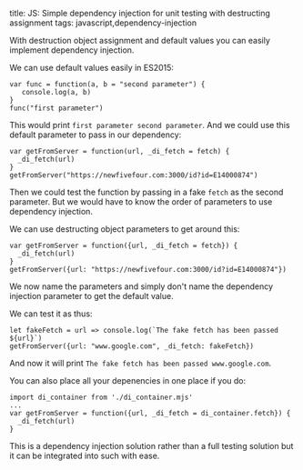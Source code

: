 title: JS: Simple dependency injection for unit testing with destructing assignment
tags: javascript,dependency-injection

With destruction object assignment and default values you can easily implement dependency injection.

We can use default values easily in ES2015:

```
var func = function(a, b = "second parameter") {
   console.log(a, b)
}
func("first parameter")
```

This would print `first parameter second parameter`. And we could use this default parameter to pass in our dependency:

```
var getFromServer = function(url, _di_fetch = fetch) {
  _di_fetch(url)
}
getFromServer("https://newfivefour.com:3000/id?id=E14000874")
```

Then we could test the function by passing in a fake `fetch` as the second parameter. But we would have to know the order of parameters to use dependency injection.

We can use destructing object parameters to get around this:

```
var getFromServer = function({url, _di_fetch = fetch}) {
  _di_fetch(url)
}
getFromServer({url: "https://newfivefour.com:3000/id?id=E14000874"})
```

We now name the parameters and simply don't name the dependency injection parameter to get the default value.

We can test it as thus:

```
let fakeFetch = url => console.log(`The fake fetch has been passed ${url}`)
getFromServer({url: "www.google.com", _di_fetch: fakeFetch})
```

And now it will print `The fake fetch has been passed www.google.com`.

You can also place all your depenencies in one place if you do:

```
import di_container from './di_container.mjs'
...
var getFromServer = function({url, _di_fetch = di_container.fetch}) {
  _di_fetch(url)
}
```

This is a dependency injection solution rather than a full testing solution but it can be integrated into such with ease.
